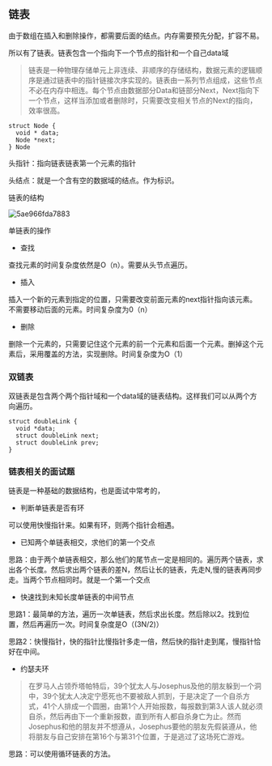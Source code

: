 ## 链表

由于数组在插入和删除操作，都需要后面的结点。内存需要预先分配，扩容不易。

所以有了链表。链表包含一个指向下一个节点的指针和一个自己data域

> 链表是一种物理存储单元上非连续、非顺序的存储结构，数据元素的逻辑顺序是通过链表中的指针链接次序实现的。链表由一系列节点组成，这些节点不必在内存中相连。每个节点由数据部分Data和链部分Next，Next指向下一个节点，这样当添加或者删除时，只需要改变相关节点的Next的指向，效率很高。

```c_cpp
struct Node {
  void * data;
  Node *next;
} Node
```

头指针：指向链表链表第一个元素的指针

头结点：就是一个含有空的数据域的结点。作为标识。

链表的结构

![5ae966fda7883](https://i.loli.net/2018/05/02/5ae966fda7883.jpg)

单链表的操作

- 查找

查找元素的时间复杂度依然是O（n）。需要从头节点遍历。

- 插入

插入一个新的元素到指定的位置，只需要改变前面元素的next指针指向该元素。不需要移动后面的元素。时间复杂度为0（n）

- 删除

删除一个元素的，只需要记住这个元素的前一个元素和后面一个元素。删掉这个元素后，采用覆盖的方法，实现删除。时间复杂度为O（1）

### 双链表

双链表是包含两个两个指针域和一个data域的链表结构。这样我们可以从两个方向遍历。

```c_cpp
struct doubleLink {
  void *data;
  struct doubleLink next;
  struct doubleLink prev;
}
```



### 链表相关的面试题

链表是一种基础的数据结构，也是面试中常考的，

- 判断单链表是否有环

可以使用快慢指针来。如果有环，则两个指针会相遇。

- 已知两个单链表相交，求他们的第一个交点

思路：由于两个单链表相交，那么他们的尾节点一定是相同的。遍历两个链表，求出各个长度。然后求出两个链表的差N，然后让长的链表，先走N,慢的链表再同步走。当两个节点相同时。就是一个第一个交点

- 快速找到未知长度单链表的中间节点

思路1：最简单的方法，遍历一次单链表，然后求出长度。然后除以2。找到位置，然后再遍历一次。时间复杂度是O（(3N/2)）

思路2：快慢指针，快的指针比慢指针多走一倍，然后快的指针走到尾，慢指针恰好在中间。

- 约瑟夫环

> 在罗马人占领乔塔帕特后，39个犹太人与Josephus及他的朋友躲到一个洞中，39个犹太人决定宁愿死也不要被敌人抓到，于是决定了一个自杀方式，41个人排成一个圆圈，由第1个人开始报数，每报数到第3人该人就必须自杀，然后再由下一个重新报数，直到所有人都自杀身亡为止。然而Josephus和他的朋友并不想遵从，Josephus要他的朋友先假装遵从，他将朋友与自己安排在第16个与第31个位置，于是逃过了这场死亡游戏。

思路：可以使用循环链表的方法。
